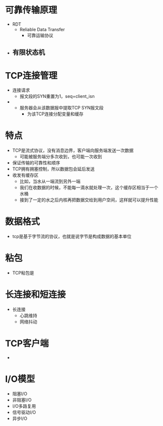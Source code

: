 # 可靠传输原理
- RDT
	- Reliable Data Transfer
		- 可靠运输协议
- 有限状态机
	-  

# TCP连接管理
- 连接请求
	- 报文段的SYN重置为1，seq=client_isn
-  
	- 服务器会从该数据报中提取TCP SYN报文段
		- 为该TCP连接分配变量和缓存

# 特点
- TCP是流式协议，没有消息边界，客户端向服务端发送一次数据
	- 可能被服务端分多次收到，也可能一次收到
- 保证传输的可靠性和顺序
- TCP拥有拥塞控制，所以数据包会延后发送
- 收发有缓存区 
	- 比如，当水从一端流到另外一端
	- 我们在收数据的时候，不能每一滴水就处理一次，这个缓存区相当于一个水桶
	- 接到了一定的水之后内核再把数据交给到用户空间，这样就可以提升性能 

# 数据格式
- tcp是基于字节流的协议，也就是说字节是构成数据的基本单位

# 粘包
- TCP粘包是

# 长连接和短连接
- 长连接
	- 心跳维持
	- 网络抖动

# TCP客户端
- 

# I/O模型
- 阻塞I/O
- 非阻塞I/O
- I/O多路复用
- 信号驱动I/O
- 异步I/O